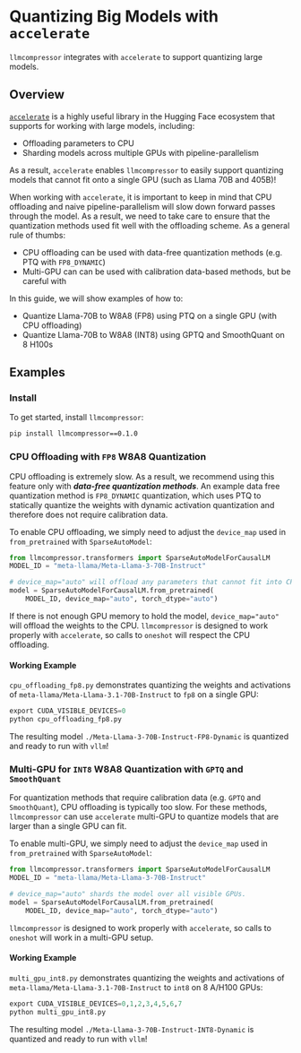 # Quantizing Big Models with `accelerate`

`llmcompressor` integrates with `accelerate` to support quantizing large models.

## Overview

[`accelerate`]((https://huggingface.co/docs/accelerate/en/index)) is a highly useful library in the Hugging Face ecosystem that supports for working with large models, including:
- Offloading parameters to CPU
- Sharding models across multiple GPUs with pipeline-parallelism

As a result, `accelerate` enables `llmcompressor` to easily support quantizing models that cannot fit onto a single GPU (such as Llama 70B and 405B)!

When working with `accelerate`, it is important to keep in mind that CPU offloading and naive pipeline-parallelism will slow down forward passes through the model. As a result, we need to take care to ensure that the quantization methods used fit well with the offloading scheme. As a general rule of thumbs:
- CPU offloading can be used with data-free quantization methods (e.g. PTQ with `FP8_DYNAMIC`)
- Multi-GPU can can be used with calibration data-based methods, but be careful with

In this guide, we will show examples of how to:
- Quantize Llama-70B to W8A8 (FP8) using PTQ on a single GPU (with CPU offloading)
- Quantize Llama-70B to W8A8 (INT8) using GPTQ and SmoothQuant on 8 H100s

## Examples

### Install

To get started, install `llmcompressor`:

```bash
pip install llmcompressor==0.1.0
```


### CPU Offloading with `FP8` W8A8 Quantization

CPU offloading is extremely slow. As a result, we recommend using this feature only with ***data-free quantization methods***. An example data free quantization method is `FP8_DYNAMIC` quantization, which uses PTQ to statically quantize the weights with dynamic activation quantization and therefore does not require calibration data.

To enable CPU offloading, we simply need to adjust the `device_map` used in `from_pretrained` with `SparseAutoModel`:

```python
from llmcompressor.transformers import SparseAutoModelForCausalLM
MODEL_ID = "meta-llama/Meta-Llama-3-70B-Instruct"

# device_map="auto" will offload any parameters that cannot fit into CPU RAM.
model = SparseAutoModelForCausalLM.from_pretrained(
    MODEL_ID, device_map="auto", torch_dtype="auto")
```

If there is not enough GPU memory to hold the model, `device_map="auto"` will offload the weights to the CPU. `llmcompressor` is designed to work properly with `accelerate`, so calls to `oneshot` will respect the CPU offloading.

#### Working Example

`cpu_offloading_fp8.py` demonstrates quantizing the weights and activations of `meta-llama/Meta-Llama-3.1-70B-Instruct` to `fp8` on a single GPU:

```python
export CUDA_VISIBLE_DEVICES=0
python cpu_offloading_fp8.py
```

The resulting model `./Meta-Llama-3-70B-Instruct-FP8-Dynamic` is quantized and ready to run with `vllm`!

### Multi-GPU for `INT8` W8A8 Quantization with `GPTQ` and `SmoothQuant`

For quantization methods that require calibration data (e.g. `GPTQ` and `SmoothQuant`), CPU offloading is typically too slow. For these methods, `llmcompressor` can use `accelerate` multi-GPU to quantize models that are larger than a single GPU can fit.

To enable multi-GPU, we simply need to adjust the `device_map` used in `from_pretrained` with `SparseAutoModel`:

```python
from llmcompressor.transformers import SparseAutoModelForCausalLM
MODEL_ID = "meta-llama/Meta-Llama-3-70B-Instruct"

# device_map="auto" shards the model over all visible GPUs.
model = SparseAutoModelForCausalLM.from_pretrained(
    MODEL_ID, device_map="auto", torch_dtype="auto")
```

`llmcompressor` is designed to work properly with `accelerate`, so calls to `oneshot` will work in a multi-GPU setup.


#### Working Example

`multi_gpu_int8.py` demonstrates quantizing the weights and activations of `meta-llama/Meta-Llama-3.1-70B-Instruct` to `int8` on 8 A/H100 GPUs:

```python
export CUDA_VISIBLE_DEVICES=0,1,2,3,4,5,6,7
python multi_gpu_int8.py
```

The resulting model `./Meta-Llama-3-70B-Instruct-INT8-Dynamic` is quantized and ready to run with `vllm`!